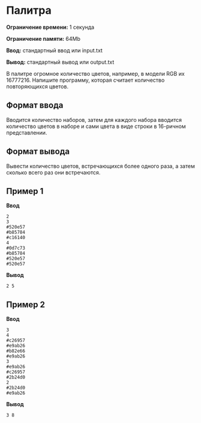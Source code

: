 # Палитра

**Ограничение времени:** 1 секунда

**Ограничение памяти:** 64Mb

**Ввод:** стандартный ввод или input.txt

**Вывод:** стандартный вывод или output.txt

В палитре огромное количество цветов, например, в модели RGB их 16777216. Напишите программу, которая считает количество повторяющихся цветов.

## Формат ввода

Вводится количество наборов, затем для каждого набора вводится количество цветов в наборе и сами цвета в виде строки в 16-ричном представлении.

## Формат вывода

Вывести количество цветов, встречающихся более одного раза, а затем сколько всего раз они встречаются.

## Пример 1

**Ввод**
```
2
3
#520e57
#b85784
#c16140
4
#0d7c73
#b85784
#520e57
#520e57
```

**Вывод**
```
2 5
```

## Пример 2

**Ввод**
```
3
4
#c26957
#e9ab26
#b82e66
#e9ab26
3
#e9ab26
#c26957
#2b24d0
2
#2b24d0
#e9ab26
```

**Вывод**
```
3 8